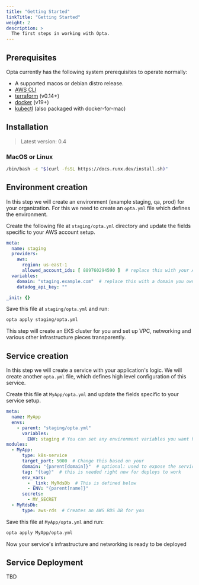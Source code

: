 ```yaml
---
title: "Getting Started"
linkTitle: "Getting Started"
weight: 2
description: >
  The first steps in working with Opta.
---
```



## Prerequisites
Opta currently has the following system prerequisites to operate normally:
* A supported macos or debian distro release.
* [AWS CLI](https://docs.aws.amazon.com/cli/latest/userguide/cli-chap-install.html)
* [terraform](https://www.terraform.io/downloads.html) (v0.14+)
* [docker](https://docker.com/products/docker-desktop) (v19+)
* [kubectl](https://kubernetes.io/docs/tasks/tools/install-kubectl/) (also packaged with 
  docker-for-mac)

## Installation
> Latest version: 0.4

### MacOS or Linux
```bash
/bin/bash -c "$(curl -fsSL https://docs.runx.dev/install.sh)"
```

## Environment creation
In this step we will create an environment (example staging, qa, prod) for your organization.
For this we need to create an `opta.yml` file which defines the environment.

Create the following file at `staging/opta.yml` directory and update the fields specific to your AWS account setup.
```yaml
meta:
  name: staging
  providers:
    aws:
      region: us-east-1
      allowed_account_ids: [ 889760294590 ]  # replace this with your AWS account id
  variables:
    domain: "staging.example.com"  # replace this with a domain you own
    datadog_api_key: ""

_init: {}
```
Save this file at `staging/opta.yml` and run:
```bash
opta apply staging/opta.yml
```

This step will create an EKS cluster for you and set up VPC, networking and various other infrastructure pieces transparently.

## Service creation
In this step we will create a service with your application's logic.
We will create another `opta.yml` file, which defines high level configuration of this service.

Create this file at `MyApp/opta.yml` and update the fields specific to your service setup.

```yaml
meta:
  name: MyApp 
  envs:
    - parent: "staging/opta.yml"
      variables:
        ENV: staging # You can set any environment variables you want here
modules:
  - MyApp:
      type: k8s-service
      target_port: 5000  # Change this based on your
      domain: "{parent[domain]}"  # optional: used to expose the service to the internet at this domain
      tag: "{tag}"  # this is needed right now for deploys to work
      env_vars:
        - _link: MyRdsDb  # This is defined below
        - ENV: "{parent[name]}"
      secrets:
        - MY_SECRET
  - MyRdsDb:
      type: aws-rds  # Creates an AWS RDS DB for you
```

Save this file at `MyApp/opta.yml` and run:
```bash
opta apply MyApp/opta.yml
```
Now your service's infrastructure and networking is ready to be deployed

## Service Deployment
TBD
